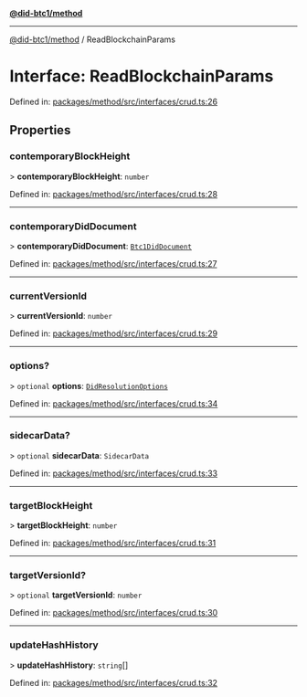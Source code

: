 [**@did-btc1/method**](../README.md)

***

[@did-btc1/method](../globals.md) / ReadBlockchainParams

# Interface: ReadBlockchainParams

Defined in: [packages/method/src/interfaces/crud.ts:26](https://github.com/dcdpr/did-btc1-js/blob/4ab6f9915d95beed9bc633644c9db1539395f512/packages/method/src/interfaces/crud.ts#L26)

## Properties

### contemporaryBlockHeight

&gt; **contemporaryBlockHeight**: `number`

Defined in: [packages/method/src/interfaces/crud.ts:28](https://github.com/dcdpr/did-btc1-js/blob/4ab6f9915d95beed9bc633644c9db1539395f512/packages/method/src/interfaces/crud.ts#L28)

***

### contemporaryDidDocument

&gt; **contemporaryDidDocument**: [`Btc1DidDocument`](../classes/Btc1DidDocument.md)

Defined in: [packages/method/src/interfaces/crud.ts:27](https://github.com/dcdpr/did-btc1-js/blob/4ab6f9915d95beed9bc633644c9db1539395f512/packages/method/src/interfaces/crud.ts#L27)

***

### currentVersionId

&gt; **currentVersionId**: `number`

Defined in: [packages/method/src/interfaces/crud.ts:29](https://github.com/dcdpr/did-btc1-js/blob/4ab6f9915d95beed9bc633644c9db1539395f512/packages/method/src/interfaces/crud.ts#L29)

***

### options?

&gt; `optional` **options**: [`DidResolutionOptions`](DidResolutionOptions.md)

Defined in: [packages/method/src/interfaces/crud.ts:34](https://github.com/dcdpr/did-btc1-js/blob/4ab6f9915d95beed9bc633644c9db1539395f512/packages/method/src/interfaces/crud.ts#L34)

***

### sidecarData?

&gt; `optional` **sidecarData**: `SidecarData`

Defined in: [packages/method/src/interfaces/crud.ts:33](https://github.com/dcdpr/did-btc1-js/blob/4ab6f9915d95beed9bc633644c9db1539395f512/packages/method/src/interfaces/crud.ts#L33)

***

### targetBlockHeight

&gt; **targetBlockHeight**: `number`

Defined in: [packages/method/src/interfaces/crud.ts:31](https://github.com/dcdpr/did-btc1-js/blob/4ab6f9915d95beed9bc633644c9db1539395f512/packages/method/src/interfaces/crud.ts#L31)

***

### targetVersionId?

&gt; `optional` **targetVersionId**: `number`

Defined in: [packages/method/src/interfaces/crud.ts:30](https://github.com/dcdpr/did-btc1-js/blob/4ab6f9915d95beed9bc633644c9db1539395f512/packages/method/src/interfaces/crud.ts#L30)

***

### updateHashHistory

&gt; **updateHashHistory**: `string`[]

Defined in: [packages/method/src/interfaces/crud.ts:32](https://github.com/dcdpr/did-btc1-js/blob/4ab6f9915d95beed9bc633644c9db1539395f512/packages/method/src/interfaces/crud.ts#L32)
